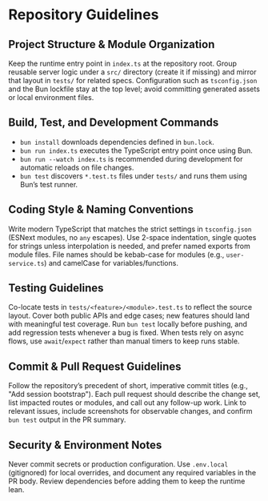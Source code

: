 # Repository Guidelines

## Project Structure & Module Organization
Keep the runtime entry point in `index.ts` at the repository root. Group reusable server logic under a `src/` directory (create it if missing) and mirror that layout in `tests/` for related specs. Configuration such as `tsconfig.json` and the Bun lockfile stay at the top level; avoid committing generated assets or local environment files.

## Build, Test, and Development Commands
- `bun install` downloads dependencies defined in `bun.lock`.
- `bun run index.ts` executes the TypeScript entry point once using Bun.
- `bun run --watch index.ts` is recommended during development for automatic reloads on file changes.
- `bun test` discovers `*.test.ts` files under `tests/` and runs them using Bun’s test runner.

## Coding Style & Naming Conventions
Write modern TypeScript that matches the strict settings in `tsconfig.json` (ESNext modules, no `any` escapes). Use 2-space indentation, single quotes for strings unless interpolation is needed, and prefer named exports from module files. File names should be kebab-case for modules (e.g., `user-service.ts`) and camelCase for variables/functions.

## Testing Guidelines
Co-locate tests in `tests/<feature>/<module>.test.ts` to reflect the source layout. Cover both public APIs and edge cases; new features should land with meaningful test coverage. Run `bun test` locally before pushing, and add regression tests whenever a bug is fixed. When tests rely on async flows, use `await`/`expect` rather than manual timers to keep runs stable.

## Commit & Pull Request Guidelines
Follow the repository’s precedent of short, imperative commit titles (e.g., "Add session bootstrap"). Each pull request should describe the change set, list impacted routes or modules, and call out any follow-up work. Link to relevant issues, include screenshots for observable changes, and confirm `bun test` output in the PR summary.

## Security & Environment Notes
Never commit secrets or production configuration. Use `.env.local` (gitignored) for local overrides, and document any required variables in the PR body. Review dependencies before adding them to keep the runtime lean.
